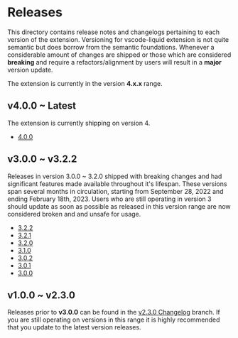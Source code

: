 # Releases

This directory contains release notes and changelogs pertaining to each version of the extension. Versioning for vscode-liquid extension is not quite semantic but does borrow from the semantic foundations. Whenever a considerable amount of changes are shipped or those which are considered **breaking** and require a refactors/alignment by users will result in a **major** version update.

The extension is currently in the version **4.x.x** range.

## v4.0.0 ~ Latest

The extension is currently shipping on version 4.

- [4.0.0](/releases/v4/4.0.0.md)

## v3.0.0 ~ v3.2.2

Releases in version 3.0.0 ~ 3.2.0 shipped with breaking changes and had significant features made available throughout it's lifespan. These versions span several months in circulation, starting from September 28, 2022 and ending February 18th, 2023. Users who are still operating in version 3 should update as soon as possible as released in this version range are now considered broken and and unsafe for usage.

- [3.2.2](/releases/v3/3.2.2.md)
- [3.2.1](/releases/v3/3.2.1.md)
- [3.2.0](/releases/v3/3.2.0.md)
- [3.1.0](/releases/v3/3.1.0.md)
- [3.0.2](/releases/v3/3.0.2.md)
- [3.0.1](/releases/v3/3.0.1.md)
- [3.0.0](/releases/v3/3.0.0.md)

## v1.0.0 ~ v2.3.0

Releases prior to **v3.0.0** can be found in the [v2.3.0 Changelog](https://github.com/panoply/vscode-liquid/blob/v2.3.0/CHANGELOG.md) branch. If you are still operating on versions in this range it is highly recommended that you update to the latest version releases.

